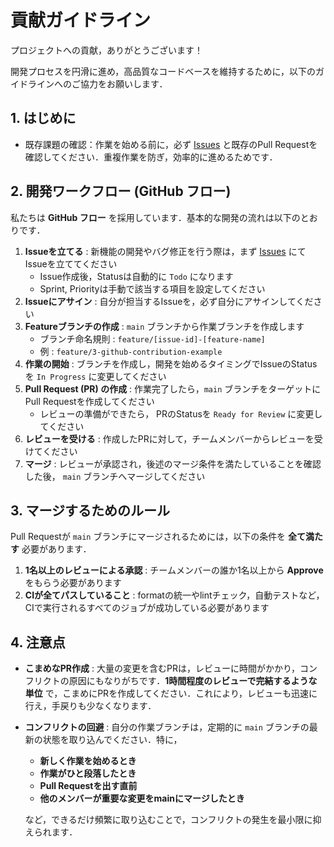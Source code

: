 # 貢献ガイドライン

プロジェクトへの貢献，ありがとうございます！

開発プロセスを円滑に進め，高品質なコードベースを維持するために，以下のガイドラインへのご協力をお願いします．

## 1. はじめに

- 既存課題の確認：作業を始める前に，必ず [Issues](https://github.com/human-interface-lab-soccer/soccer-app-flutter/issues) と既存のPull Requestを確認してください．重複作業を防ぎ，効率的に進めるためです．

## 2. 開発ワークフロー (GitHub フロー)

私たちは **GitHub フロー** を採用しています．基本的な開発の流れは以下のとおりです．

1. **Issueを立てる** : 新機能の開発やバグ修正を行う際は，まず [Issues](https://github.com/human-interface-lab-soccer/soccer-app-flutter/issues) にてIssueを立ててください
    - Issue作成後，Statusは自動的に `Todo` になります
    - Sprint, Priorityは手動で該当する項目を設定してください
2. **Issueにアサイン** : 自分が担当するIssueを，必ず自分にアサインしてください
3. **Featureブランチの作成** : `main` ブランチから作業ブランチを作成します
    - ブランチ命名規則 : `feature/[issue-id]-[feature-name]`
    - 例 : `feature/3-github-contribution-example`
4. **作業の開始** : ブランチを作成し，開発を始めるタイミングでIssueのStatusを `In Progress` に変更してください
5. **Pull Request (PR) の作成** : 作業完了したら，`main` ブランチをターゲットにPull Requestを作成してください
    - レビューの準備ができたら， PRのStatusを `Ready for Review` に変更してください
6. **レビューを受ける** : 作成したPRに対して，チームメンバーからレビューを受けてください
7. **マージ** : レビューが承認され，後述のマージ条件を満たしていることを確認した後， `main` ブランチへマージしてください

## 3. マージするためのルール
Pull Requestが `main` ブランチにマージされるためには，以下の条件を **全て満たす** 必要があります．

1. **1名以上のレビューによる承認** : チームメンバーの誰か1名以上から **Approve** をもらう必要があります
2. **CIが全てパスしていること** : formatの統一やlintチェック，自動テストなど，CIで実行されるすべてのジョブが成功している必要があります

## 4. 注意点
- **こまめなPR作成** : 大量の変更を含むPRは，レビューに時間がかかり，コンフリクトの原因にもなりがちです．**1時間程度のレビューで完結するような単位** で，こまめにPRを作成してください．これにより，レビューも迅速に行え，手戻りも少なくなります．
- **コンフリクトの回避** : 自分の作業ブランチは，定期的に `main` ブランチの最新の状態を取り込んでください．特に，
  
  - **新しく作業を始めるとき**
  - **作業がひと段落したとき**
  - **Pull Requestを出す直前**
  - **他のメンバーが重要な変更をmainにマージしたとき** 
  
  など，できるだけ頻繁に取り込むことで，コンフリクトの発生を最小限に抑えられます．
